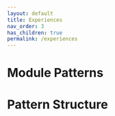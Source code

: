 ```yaml
---
layout: default
title: Experiences
nav_order: 3
has_children: true
permalink: /experiences
---
```

# Module Patterns

# Pattern Structure